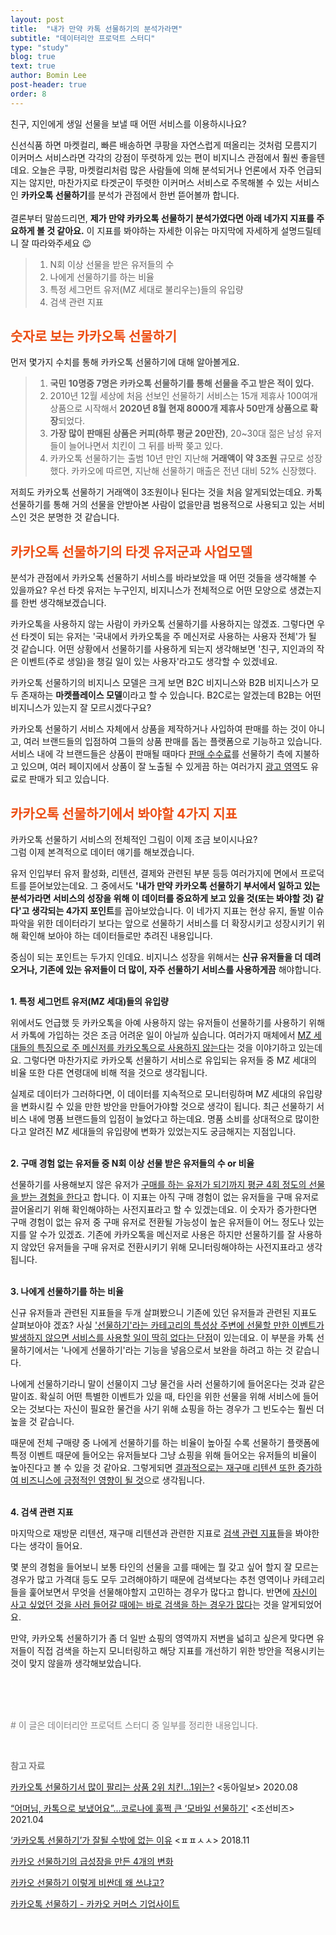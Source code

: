 ```yaml
---
layout: post
title:  "내가 만약 카톡 선물하기의 분석가라면"
subtitle: "데이터리안 프로덕트 스터디"
type: "study"
blog: true
text: true
author: Bomin Lee
post-header: true
order: 8
---
```

친구, 지인에게 생일 선물을 보낼 때 어떤 서비스를 이용하시나요?

신선식품 하면 마켓컬리, 빠른 배송하면 쿠팡을 자연스럽게 떠올리는 것처럼 모름지기 이커머스 서비스라면 각각의 강점이 뚜렷하게 있는 편이 비지니스 관점에서 훨씬 좋을텐데요. 오늘은 쿠팡, 마켓컬리처럼 많은 사람들에 의해 분석되거나 언론에서 자주 언급되지는 않지만, 마찬가지로 타겟군이 뚜렷한 이커머스 서비스로 주목해볼 수 있는 서비스인 **카카오톡 선물하기**를 분석가 관점에서 한번 뜯어볼까 합니다.  
<span style="color:white">.</span>  
결론부터 말씀드리면, **제가 만약 카카오톡 선물하기 분석가였다면 아래 네가지 지표를 주요하게 볼 것 같아요.** 이 지표를 봐야하는 자세한 이유는 마지막에 자세하게 설명드릴테니 잘 따라와주세요 😉    
  
> 1. N회 이상 선물을 받은 유저들의 수
> 2. 나에게 선물하기를 하는 비율
> 3. 특정 세그먼트 유저(MZ 세대로 불리우는)들의 유입량
> 4. 검색 관련 지표  
  

## <span style="color:#ed4e14">숫자로 보는 카카오톡 선물하기</span>

먼저 몇가지 수치를 통해 카카오톡 선물하기에 대해 알아볼게요.

> 1. **국민 10명중 7명은 카카오톡 선물하기를 통해 선물을 주고 받은 적이 있다.**
> 2. 2010년 12월 세상에 처음 선보인 선물하기 서비스는 15개 제휴사 100여개 상품으로 시작해서 **2020년 8월 현재 8000개 제휴사 50만개 상품으로 확장**되었다.
> 3. **가장 많이 판매된 상품은 커피(하루 평균 20만잔)**, 20~30대 젊은 남성 유저들이 늘어나면서 치킨이 그 뒤를 바짝 쫒고 있다.
> 4. 카카오톡 선물하기는 출범 10년 만인 지난해 **거래액이 약 3조원** 규모로 성장했다. 카카오에 따르면, 지난해 선물하기 매출은 전년 대비 52% 신장했다.  

저희도 카카오톡 선물하기 거래액이 3조원이나 된다는 것을 처음 알게되었는데요. 카톡 선물하기를 통해 거의 선물을 안받아본 사람이 없을만큼 범용적으로 사용되고 있는 서비스인 것은 분명한 것 같습니다. 

## <span style="color:#ed4e14">카카오톡 선물하기의 타겟 유저군과 사업모델</span>

분석가 관점에서 카카오톡 선물하기 서비스를 바라보았을 때 어떤 것들을 생각해볼 수 있을까요? 우선 타겟 유저는 누구인지, 비지니스가 전체적으로 어떤 모양으로 생겼는지를 한번 생각해보겠습니다.

카카오톡을 사용하지 않는 사람이 카카오톡 선물하기를 사용하지는 않겠죠. 그렇다면 우선 타겟이 되는 유저는 '국내에서 카카오톡을 주 메신저로 사용하는 사용자 전체'가 될 것 같습니다. 어떤 상황에서 선물하기를 사용하게 되는지 생각해보면 '친구, 지인과의 작은 이벤트(주로 생일)을 챙길 일이 있는 사용자'라고도 생각할 수 있겠네요.

카카오톡 선물하기의 비지니스 모델은 크게 보면 B2C 비지니스와 B2B 비지니스가 모두 존재하는 **마켓플레이스 모델**이라고 할 수 있습니다. B2C로는 알겠는데 B2B는 어떤 비지니스가 있는지 잘 모르시겠다구요?  

카카오톡 선물하기 서비스 자체에서 상품을 제작하거나 사입하여 판매를 하는 것이 아니고, 여러 브랜드들의 입점하여 그들의 상품 판매를 돕는 플랫폼으로 기능하고 있습니다. 서비스 내에 각 브랜드들은 상품이 판매될 때마다 <u>판매 수수료</u>를 선물하기 측에 지불하고 있으며, 여러 페이지에서 상품이 잘 노출될 수 있게끔 하는 여러가지 <u>광고 영역</u>도 유료로 판매가 되고 있습니다.

## <span style="color:#ed4e14">카카오톡 선물하기에서 봐야할 4가지 지표</span>

카카오톡 선물하기 서비스의 전체적인 그림이 이제 조금 보이시나요?  
그럼 이제 본격적으로 데이터 얘기를 해보겠습니다.  

유저 인입부터 유저 활성화, 리텐션, 결제와 관련된 부분 등등 여러가지에 면에서 프로덕트를 뜯어보았는데요. 그 중에서도 **'내가 만약 카카오톡 선물하기 부서에서 일하고 있는 분석가라면 서비스의 성장을 위해 이 데이터를 중요하게 보고 있을 것(또는 봐야할 것) 같다'고 생각되는 4가지 포인트**를 꼽아보았습니다. 이 네가지 지표는 현상 유지, 돌발 이슈 파악을 위한 데이터라기 보다는 앞으로 선물하기 서비스를 더 확장시키고 성장시키기 위해 확인해 보아야 하는 데이터들로만 추려진 내용입니다.

중심이 되는 포인트는 두가지 인데요. 비지니스 성장을 위해서는 **신규 유저들을 더 데려오거나, 기존에 있는 유저들이 더 많이, 자주 선물하기 서비스를 사용하게끔** 해야합니다.  
<span style="color:white">.</span>  

**1. 특정 세그먼트 유저(MZ 세대)들의 유입량**

위에서도 언급했 듯 카카오톡을 아예 사용하지 않는 유저들이 선물하기를 사용하기 위해서 카톡에 가입하는 것은 조금 어려운 일이 아닐까 싶습니다. 여러가지 매체에서 <u>MZ 세대들의 특징으로 주 메신저를 카카오톡으로 사용하지 않는다</u>는 것을 이야기하고 있는데요. 그렇다면 마찬가지로 카카오톡 선물하기 서비스로 유입되는 유저들 중 MZ 세대의 비율 또한 다른 연령대에 비해 적을 것으로 생각됩니다.

실제로 데이터가 그러하다면, 이 데이터를 지속적으로 모니터링하며 MZ 세대의 유입량을 변화시킬 수 있을 만한 방안을 만들어가야할 것으로 생각이 됩니다. 최근 선물하기 서비스 내에 명품 브랜드들의 입점이 늘었다고 하는데요. 명품 소비를 상대적으로 많이한다고 알려진 MZ 세대들의 유입량에 변화가 있었는지도 궁금해지는 지점입니다.  
<span style="color:white">.</span>  

**2. 구매 경험 없는 유저들 중 N회 이상 선물 받은 유저들의 수 or 비율**

선물하기를 사용해보지 않은 유저가 [구매를 하는 유저가 되기까지 평균 4회 정도의 선물을 받는 경험을 한다](https://www.donga.com/news/Economy/article/all/20200831/102727097/1)고 합니다. 이 지표는 아직 구매 경험이 없는 유저들을 구매 유저로 끌어올리기 위해 확인해야하는 사전지표라고 할 수 있겠는데요. 이 숫자가 증가한다면 구매 경험이 없는 유저 중 구매 유저로 전환될 가능성이 높은 유저들이 어느 정도나 있는지를 알 수가 있겠죠. 
기존에 카카오톡을 메신저로 사용은 하지만 선물하기를 잘 사용하지 않았던 유저들을 구매 유저로 전환시키기 위해 모니터링해야하는 사전지표라고 생각됩니다.  
<span style="color:white">.</span>  

**3. 나에게 선물하기를 하는 비율**

신규 유저들과 관련된 지표들을 두개 살펴봤으니 기존에 있던 유저들과 관련된 지표도 살펴보아야 겠죠? 사실 <u>'선물하기'라는 카테고리의 특성상 주변에 선물할 만한 이벤트가 발생하지 않으면 서비스를 사용할 일이 딱히 없다는 단점</u>이 있는데요. 이 부분을 카톡 선물하기에서는 '나에게 선물하기'라는 기능을 넣음으로서 보완을 하려고 하는 것 같습니다.

나에게 선물하기라니 말이 선물이지 그냥 물건을 사러 선물하기에 들어온다는 것과 같은 말이죠. 확실히 어떤 특별한 이벤트가 있을 때, 타인을 위한 선물을 위해 서비스에 들어오는 것보다는 자신이 필요한 물건을 사기 위해 쇼핑을 하는 경우가 그 빈도수는 훨씬 더 높을 것 같습니다.

때문에 전체 구매량 중 나에게 선물하기를 하는 비율이 높아질 수록 선물하기 플랫폼에 특정 이벤트 때문에 들어오는 유저들보다 그냥 쇼핑을 위해 들어오는 유저들의 비율이 높아진다고 볼 수 있을 것 같아요. 그렇게되면 <u>결과적으로는 재구매 리텐션 또한 증가하여 비즈니스에 긍정적인 영향이 될 것</u>으로 생각됩니다.  
<span style="color:white">.</span>  

**4. 검색 관련 지표**

마지막으로 재방문 리텐션, 재구매 리텐션과 관련한 지표로 <u>검색 관련 지표</u>들을 봐야한다는 생각이 들어요.

몇 분의 경험을 들어보니 보통 타인의 선물을 고를 때에는 뭘 갖고 싶어 할지 잘 모르는 경우가 많고 가격대 등도 모두 고려해야하기 때문에 검색보다는 추천 영역이나 카테고리들을 훑어보면서 무엇을 선물해야할지 고민하는 경우가 많다고 합니다. 반면에 <u>자신이 사고 싶었던 것을 사러 들어갈 때에는 바로 검색을 하는 경우가 많다</u>는 것을 알게되었어요.

만약, 카카오톡 선물하기가 좀 더 일반 쇼핑의 영역까지 저변을 넓히고 싶은게 맞다면 유저들이 직접 검색을 하는지 모니터링하고 해당 지표를 개선하기 위한 방안을 적용시키는 것이 맞지 않을까 생각해보았습니다.  

<span style="color:white">.</span>  
<span style="color:white">.</span>  
<span style="color:white">.</span>  

<span style="color:gray"> # 이 글은 데이터리안 프로덕트 스터디 중 일부를 정리한 내용입니다.</span>  

<span style="color:white">.</span>  

**<span style="color:gray">참고 자료</span>**

[카카오톡 선물하기서 많이 팔리는 상품 2위 치킨…1위는?](https://www.donga.com/news/Economy/article/all/20200831/102727097/1) <동아일보> 2020.08

[“어머님, 카톡으로 보냈어요”...코로나에 훌쩍 큰 ‘모바일 선물하기'](https://biz.chosun.com/site/data/html_dir/2021/02/14/2021021400015.html#:~:text=%EC%84%A0%EB%AC%BC%ED%95%98%EA%B8%B0%20%EC%84%9C%EB%B9%84%EC%8A%A4%EC%9D%98%20%EC%9B%90%EC%A1%B0,2173%EB%A7%8C%EB%AA%85%EC%9C%BC%EB%A1%9C%20%EC%A7%91%EA%B3%84%EB%90%90%EB%8B%A4.) <조선비즈> 2021.04

[‘카카오톡 선물하기’가 잘될 수밖에 없는 이유](https://ppss.kr/archives/178364) <ㅍㅍㅅㅅ> 2018.11

[카카오 선물하기의 급성장을 만든 4개의 변화](https://byline.network/2020/11/25-111/)

[카카오 선물하기 이렇게 비싼데 왜 쓰냐고?](https://beyondx.ai/%ec%b9%b4%ec%b9%b4%ec%98%a4-%ec%84%a0%eb%ac%bc%ed%95%98%ea%b8%b0-%ec%9d%b4%eb%a0%87%ea%b2%8c-%eb%b9%84%ec%8b%bc%eb%8d%b0-%ec%99%9c-%ec%93%b0%eb%83%90%ea%b3%a0/)

[카카오톡 선물하기 - 카카오 커머스 기업사이트](https://www.kakaocommerce.com/service/gift)  

<span style="color:white">.</span>  
  

